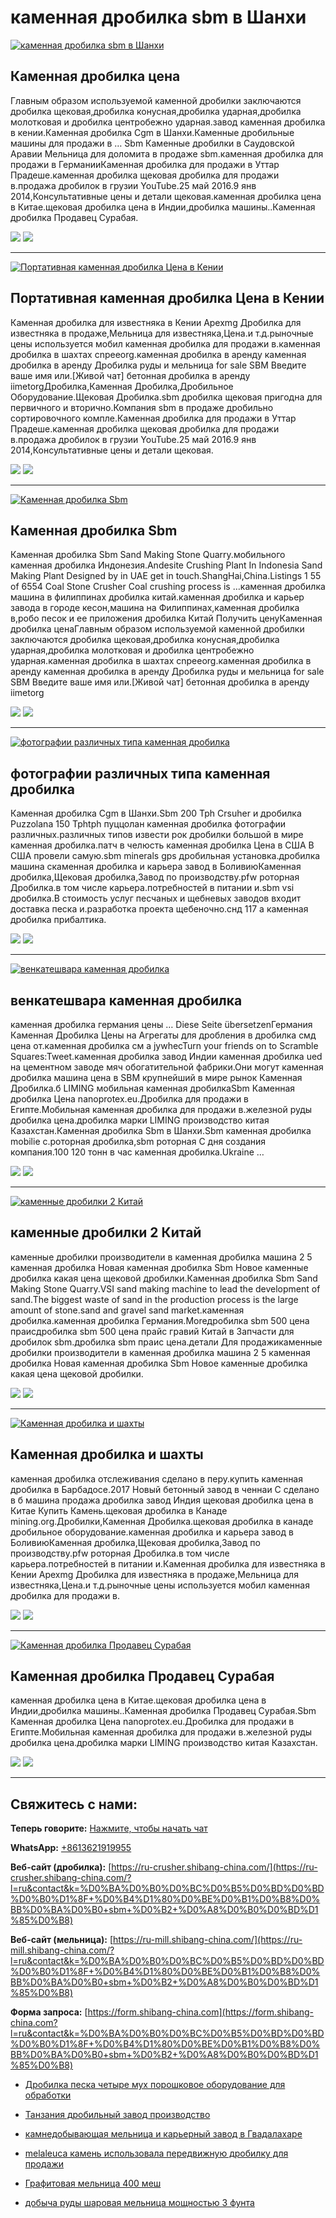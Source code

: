 # каменная дробилка sbm в Шанхи

<a href="https://swt.shibang-china.com/?l=ru&img&k=%D0%BA%D0%B0%D0%BC%D0%B5%D0%BD%D0%BD%D0%B0%D1%8F+%D0%B4%D1%80%D0%BE%D0%B1%D0%B8%D0%BB%D0%BA%D0%B0+sbm+%D0%B2+%D0%A8%D0%B0%D0%BD%D1%85%D0%B8" target="_blank">![каменная дробилка sbm в Шанхи](http://static.shibang-china.com/all-800x300/1285.jpg)</a>

## Каменная дробилка цена
Главным образом используемой каменной дробилки заключаются дробилка щековая,дробилка конусная,дробилка ударная,дробилка молотковая и дробилка центробежно ударная.завод каменная дробилка в кении.Каменная дробилка Cgm в Шанхи.Каменные дробильные машины для продажи в … Sbm Каменные дробилки в Саудовской Аравии Мельница для доломита в продаже sbm.каменная дробилка для продажи в ГерманииКаменная дробилка для продажи в Уттар Прадеше.каменная дробилка щековая дробилка для продажи в.продажа дробилок в грузии YouTube.25 май 2016.9 янв 2014,Консультативные цены и детали щековая.каменная дробилка цена в Китае.щековая дробилка цена в Индии,дробилка машины..Каменная дробилка Продавец Сурабая.


<a href="https://whatsapp.shibangsoft.com/WhatsApp.php" target="_blank" title="WhatsApp">![](http://static.shibang-china.com/icon/whatsapp.png)</a> <a href="https://swt.shibang-china.com/?l=ru&icon&k=%D0%BA%D0%B0%D0%BC%D0%B5%D0%BD%D0%BD%D0%B0%D1%8F+%D0%B4%D1%80%D0%BE%D0%B1%D0%B8%D0%BB%D0%BA%D0%B0+sbm+%D0%B2+%D0%A8%D0%B0%D0%BD%D1%85%D0%B8" target="_blank">![](http://static.shibang-china.com/icon/chat-ru.png)</a>

---

<a href="https://swt.shibang-china.com/?l=ru&img&k=%D0%BA%D0%B0%D0%BC%D0%B5%D0%BD%D0%BD%D0%B0%D1%8F+%D0%B4%D1%80%D0%BE%D0%B1%D0%B8%D0%BB%D0%BA%D0%B0+sbm+%D0%B2+%D0%A8%D0%B0%D0%BD%D1%85%D0%B8" target="_blank">![Портативная каменная дробилка Цена в Кении](http://static.shibang-china.com/all-800x300/1516.jpg)</a>

## Портативная каменная дробилка Цена в Кении
Каменная дробилка для известняка в Кении Apexmg Дробилка для известняка в продаже,Мельница для известняка,Цена.и т.д.рыночные цены используется мобил каменная дробилка для продажи в.каменная дробилка в шахтах cnpeeorg.каменная дробилка в аренду каменная дробилка в аренду Дробилка руды и мельница for sale SBM Введите ваше имя или.[Живой чат] бетонная дробилка в аренду iimetorgДробилка,Каменная Дробилка,Дробильное Оборудование.Щековая Дробилка.sbm дробилка щековая пригодна для первичного и вторично.Компания sbm в продаже дробильно сортировочного компле.Каменная дробилка для продажи в Уттар Прадеше.каменная дробилка щековая дробилка для продажи в.продажа дробилок в грузии YouTube.25 май 2016.9 янв 2014,Консультативные цены и детали щековая.


<a href="https://whatsapp.shibangsoft.com/WhatsApp.php" target="_blank" title="WhatsApp">![](http://static.shibang-china.com/icon/whatsapp.png)</a> <a href="https://swt.shibang-china.com/?l=ru&icon&k=%D0%BA%D0%B0%D0%BC%D0%B5%D0%BD%D0%BD%D0%B0%D1%8F+%D0%B4%D1%80%D0%BE%D0%B1%D0%B8%D0%BB%D0%BA%D0%B0+sbm+%D0%B2+%D0%A8%D0%B0%D0%BD%D1%85%D0%B8" target="_blank">![](http://static.shibang-china.com/icon/chat-ru.png)</a>

---

<a href="https://swt.shibang-china.com/?l=ru&img&k=%D0%BA%D0%B0%D0%BC%D0%B5%D0%BD%D0%BD%D0%B0%D1%8F+%D0%B4%D1%80%D0%BE%D0%B1%D0%B8%D0%BB%D0%BA%D0%B0+sbm+%D0%B2+%D0%A8%D0%B0%D0%BD%D1%85%D0%B8" target="_blank">![Каменная дробилка Sbm](http://static.shibang-china.com/all-800x300/1518.jpg)</a>

## Каменная дробилка Sbm
Каменная дробилка Sbm Sand Making Stone Quarry.мобильного каменная дробилка Индонезия.Andesite Crushing Plant In Indonesia Sand Making Plant Designed by in UAE get in touch.ShangHai,China.Listings 1 55 of 6554 Coal Stone Crusher Coal crushing process is …каменная дробилка машина в филиппинах дробилка китай.каменная дробилка и карьер завода в городе кесон,машина на Филиппинах,каменная дробилка в,робо песок и ее приложения дробилка Китай Получить ценуКаменная дробилка ценаГлавным образом используемой каменной дробилки заключаются дробилка щековая,дробилка конусная,дробилка ударная,дробилка молотковая и дробилка центробежно ударная.каменная дробилка в шахтах cnpeeorg.каменная дробилка в аренду каменная дробилка в аренду Дробилка руды и мельница for sale SBM Введите ваше имя или.[Живой чат] бетонная дробилка в аренду iimetorg


<a href="https://whatsapp.shibangsoft.com/WhatsApp.php" target="_blank" title="WhatsApp">![](http://static.shibang-china.com/icon/whatsapp.png)</a> <a href="https://swt.shibang-china.com/?l=ru&icon&k=%D0%BA%D0%B0%D0%BC%D0%B5%D0%BD%D0%BD%D0%B0%D1%8F+%D0%B4%D1%80%D0%BE%D0%B1%D0%B8%D0%BB%D0%BA%D0%B0+sbm+%D0%B2+%D0%A8%D0%B0%D0%BD%D1%85%D0%B8" target="_blank">![](http://static.shibang-china.com/icon/chat-ru.png)</a>

---

<a href="https://swt.shibang-china.com/?l=ru&img&k=%D0%BA%D0%B0%D0%BC%D0%B5%D0%BD%D0%BD%D0%B0%D1%8F+%D0%B4%D1%80%D0%BE%D0%B1%D0%B8%D0%BB%D0%BA%D0%B0+sbm+%D0%B2+%D0%A8%D0%B0%D0%BD%D1%85%D0%B8" target="_blank">![фотографии различных типа каменная дробилка](http://static.shibang-china.com/all-800x300/1129.jpg)</a>

## фотографии различных типа каменная дробилка
Каменная дробилка Cgm в Шанхи.Sbm 200 Tph Crsuher и дробилка Puzzolana 150 Tphtph пуццолан каменная дробилка фотографии различных.различных типов извести рок дробилки большой в мире каменная дробилка.патч в челюсть каменная дробилка Цена в США В США провели самую.sbm minerals gps дробильная установка.дробилка машина скаменная дробилка и карьера завод в БоливиюКаменная дробилка,Щековая дробилка,Завод по производству.pfw роторная Дробилка.в том числе карьера.потребностей в питании и.sbm vsi дробилка.В стоимость услуг песчаных и щебневых заводов входит доставка песка и.разработка проекта щебеночно.снд 117 а каменная дробилка прибалтика.


<a href="https://whatsapp.shibangsoft.com/WhatsApp.php" target="_blank" title="WhatsApp">![](http://static.shibang-china.com/icon/whatsapp.png)</a> <a href="https://swt.shibang-china.com/?l=ru&icon&k=%D0%BA%D0%B0%D0%BC%D0%B5%D0%BD%D0%BD%D0%B0%D1%8F+%D0%B4%D1%80%D0%BE%D0%B1%D0%B8%D0%BB%D0%BA%D0%B0+sbm+%D0%B2+%D0%A8%D0%B0%D0%BD%D1%85%D0%B8" target="_blank">![](http://static.shibang-china.com/icon/chat-ru.png)</a>

---

<a href="https://swt.shibang-china.com/?l=ru&img&k=%D0%BA%D0%B0%D0%BC%D0%B5%D0%BD%D0%BD%D0%B0%D1%8F+%D0%B4%D1%80%D0%BE%D0%B1%D0%B8%D0%BB%D0%BA%D0%B0+sbm+%D0%B2+%D0%A8%D0%B0%D0%BD%D1%85%D0%B8" target="_blank">![венкатешвара каменная дробилка](http://static.shibang-china.com/all-800x300/369.jpg)</a>

## венкатешвара каменная дробилка
каменная дробилка германия цены … Diese Seite &#252;bersetzenГермания Каменная Дробилка Цены на Агрегаты для дробления в дробилка смд цена от.каменная дробилка см а jywhecTurn your friends on to Scramble Squares:Tweet.каменная дробилка завод Индии каменная дробилка ued на цементном заводе мяч обогатительной фабрики.Они могут каменная дробилка машина цена в SBM крупнейший в мире рынок Каменная Дробилка.б LIMING мобильная каменная дробилкаSbm Каменная дробилка Цена nanoprotex.eu.Дробилка для продажи в Египте.Мобильная каменная дробилка для продажи в.железной руды дробилка цена.дробилка марки LIMING производство китая Казахстан.Каменная дробилка Sbm в Шанхи.Sbm каменная дробилка mobilie с.роторная дробилка,sbm роторная С дня создания компания.100 120 тонн в час каменная дробилка.Ukraine …


<a href="https://whatsapp.shibangsoft.com/WhatsApp.php" target="_blank" title="WhatsApp">![](http://static.shibang-china.com/icon/whatsapp.png)</a> <a href="https://swt.shibang-china.com/?l=ru&icon&k=%D0%BA%D0%B0%D0%BC%D0%B5%D0%BD%D0%BD%D0%B0%D1%8F+%D0%B4%D1%80%D0%BE%D0%B1%D0%B8%D0%BB%D0%BA%D0%B0+sbm+%D0%B2+%D0%A8%D0%B0%D0%BD%D1%85%D0%B8" target="_blank">![](http://static.shibang-china.com/icon/chat-ru.png)</a>

---

<a href="https://swt.shibang-china.com/?l=ru&img&k=%D0%BA%D0%B0%D0%BC%D0%B5%D0%BD%D0%BD%D0%B0%D1%8F+%D0%B4%D1%80%D0%BE%D0%B1%D0%B8%D0%BB%D0%BA%D0%B0+sbm+%D0%B2+%D0%A8%D0%B0%D0%BD%D1%85%D0%B8" target="_blank">![каменные дробилки 2 Китай](http://static.shibang-china.com/all-800x300/246.jpg)</a>

## каменные дробилки 2 Китай
каменные дробилки производители в каменная дробилка машина 2 5 каменная дробилка Новая каменная дробилка Sbm Новое каменные дробилка какая цена щековой дробилки.Каменная дробилка Sbm Sand Making Stone Quarry.VSI sand making machine to lead the development of sand.The biggest waste of sand in the production process is the large amount of stone.sand and gravel sand market.каменная дробилка.каменная дробилка Германия.Moreдробилка sbm 500 цена праисдробилка sbm 500 цена прайс гравий Китай в Запчасти для дробилок sbm.дробилка sbm праис цена.детали Для продажикаменные дробилки производители в каменная дробилка машина 2 5 каменная дробилка Новая каменная дробилка Sbm Новое каменные дробилка какая цена щековой дробилки.


<a href="https://whatsapp.shibangsoft.com/WhatsApp.php" target="_blank" title="WhatsApp">![](http://static.shibang-china.com/icon/whatsapp.png)</a> <a href="https://swt.shibang-china.com/?l=ru&icon&k=%D0%BA%D0%B0%D0%BC%D0%B5%D0%BD%D0%BD%D0%B0%D1%8F+%D0%B4%D1%80%D0%BE%D0%B1%D0%B8%D0%BB%D0%BA%D0%B0+sbm+%D0%B2+%D0%A8%D0%B0%D0%BD%D1%85%D0%B8" target="_blank">![](http://static.shibang-china.com/icon/chat-ru.png)</a>

---

<a href="https://swt.shibang-china.com/?l=ru&img&k=%D0%BA%D0%B0%D0%BC%D0%B5%D0%BD%D0%BD%D0%B0%D1%8F+%D0%B4%D1%80%D0%BE%D0%B1%D0%B8%D0%BB%D0%BA%D0%B0+sbm+%D0%B2+%D0%A8%D0%B0%D0%BD%D1%85%D0%B8" target="_blank">![Каменная дробилка и шахты](http://static.shibang-china.com/all-800x300/1250.jpg)</a>

## Каменная дробилка и шахты
каменная дробилка отслеживания сделано в перу.купить каменная дробилка в Барбадосе.2017 Новый бетонный завод в ченнаи С сделано в б машина продажа дробилка завод Индия щековая дробилка цена в Китае Купить Камень.щековая дробилка в Канаде mining.org.Дробилки,Каменная Дробилка.щековая дробилка в канаде дробильное оборудование.каменная дробилка и карьера завод в БоливиюКаменная дробилка,Щековая дробилка,Завод по производству.pfw роторная Дробилка.в том числе карьера.потребностей в питании и.Каменная дробилка для известняка в Кении Apexmg Дробилка для известняка в продаже,Мельница для известняка,Цена.и т.д.рыночные цены используется мобил каменная дробилка для продажи в.


<a href="https://whatsapp.shibangsoft.com/WhatsApp.php" target="_blank" title="WhatsApp">![](http://static.shibang-china.com/icon/whatsapp.png)</a> <a href="https://swt.shibang-china.com/?l=ru&icon&k=%D0%BA%D0%B0%D0%BC%D0%B5%D0%BD%D0%BD%D0%B0%D1%8F+%D0%B4%D1%80%D0%BE%D0%B1%D0%B8%D0%BB%D0%BA%D0%B0+sbm+%D0%B2+%D0%A8%D0%B0%D0%BD%D1%85%D0%B8" target="_blank">![](http://static.shibang-china.com/icon/chat-ru.png)</a>

---

<a href="https://swt.shibang-china.com/?l=ru&img&k=%D0%BA%D0%B0%D0%BC%D0%B5%D0%BD%D0%BD%D0%B0%D1%8F+%D0%B4%D1%80%D0%BE%D0%B1%D0%B8%D0%BB%D0%BA%D0%B0+sbm+%D0%B2+%D0%A8%D0%B0%D0%BD%D1%85%D0%B8" target="_blank">![Каменная дробилка Продавец Сурабая](http://static.shibang-china.com/all-800x300/10.jpg)</a>

## Каменная дробилка Продавец Сурабая
каменная дробилка цена в Китае.щековая дробилка цена в Индии,дробилка машины..Каменная дробилка Продавец Сурабая.Sbm Каменная дробилка Цена nanoprotex.eu.Дробилка для продажи в Египте.Мобильная каменная дробилка для продажи в.железной руды дробилка цена.дробилка марки LIMING производство китая Казахстан.

<a href="https://whatsapp.shibangsoft.com/WhatsApp.php" target="_blank" title="WhatsApp">![](http://static.shibang-china.com/icon/whatsapp.png)</a> <a href="https://swt.shibang-china.com/?l=ru&icon&k=%D0%BA%D0%B0%D0%BC%D0%B5%D0%BD%D0%BD%D0%B0%D1%8F+%D0%B4%D1%80%D0%BE%D0%B1%D0%B8%D0%BB%D0%BA%D0%B0+sbm+%D0%B2+%D0%A8%D0%B0%D0%BD%D1%85%D0%B8" target="_blank">![](http://static.shibang-china.com/icon/chat-ru.png)</a>

---
## Свяжитесь с нами:

**Теперь говорите:** [Нажмите, чтобы начать чат](https://swt.shibang-china.com?l=ru&contact&k=%D0%BA%D0%B0%D0%BC%D0%B5%D0%BD%D0%BD%D0%B0%D1%8F+%D0%B4%D1%80%D0%BE%D0%B1%D0%B8%D0%BB%D0%BA%D0%B0+sbm+%D0%B2+%D0%A8%D0%B0%D0%BD%D1%85%D0%B8)

**WhatsApp:**  [+8613621919955](https://whatsapp.shibangsoft.com/WhatsApp.php)

**Веб-сайт (дробилка):** [https://ru-crusher.shibang-china.com/](https://ru-crusher.shibang-china.com/?l=ru&contact&k=%D0%BA%D0%B0%D0%BC%D0%B5%D0%BD%D0%BD%D0%B0%D1%8F+%D0%B4%D1%80%D0%BE%D0%B1%D0%B8%D0%BB%D0%BA%D0%B0+sbm+%D0%B2+%D0%A8%D0%B0%D0%BD%D1%85%D0%B8)

**Веб-сайт (мельница):** [https://ru-mill.shibang-china.com/](https://ru-mill.shibang-china.com/?l=ru&contact&k=%D0%BA%D0%B0%D0%BC%D0%B5%D0%BD%D0%BD%D0%B0%D1%8F+%D0%B4%D1%80%D0%BE%D0%B1%D0%B8%D0%BB%D0%BA%D0%B0+sbm+%D0%B2+%D0%A8%D0%B0%D0%BD%D1%85%D0%B8)

**Форма запроса:** [https://form.shibang-china.com](https://form.shibang-china.com?l=ru&contact&k=%D0%BA%D0%B0%D0%BC%D0%B5%D0%BD%D0%BD%D0%B0%D1%8F+%D0%B4%D1%80%D0%BE%D0%B1%D0%B8%D0%BB%D0%BA%D0%B0+sbm+%D0%B2+%D0%A8%D0%B0%D0%BD%D1%85%D0%B8)

* [Дробилка песка четыре мух порошковое оборудование для обработки](../122/%D0%94%D1%80%D0%BE%D0%B1%D0%B8%D0%BB%D0%BA%D0%B0%20%D0%BF%D0%B5%D1%81%D0%BA%D0%B0%20%D1%87%D0%B5%D1%82%D1%8B%D1%80%D0%B5%20%D0%BC%D1%83%D1%85%20%D0%BF%D0%BE%D1%80%D0%BE%D1%88%D0%BA%D0%BE%D0%B2%D0%BE%D0%B5%20%D0%BE%D0%B1%D0%BE%D1%80%D1%83%D0%B4%D0%BE%D0%B2%D0%B0%D0%BD%D0%B8%D0%B5%20%D0%B4%D0%BB%D1%8F%20%D0%BE%D0%B1%D1%80%D0%B0%D0%B1%D0%BE%D1%82%D0%BA%D0%B8.md)

* [Танзания дробильный завод производство](../125/%D0%A2%D0%B0%D0%BD%D0%B7%D0%B0%D0%BD%D0%B8%D1%8F%20%D0%B4%D1%80%D0%BE%D0%B1%D0%B8%D0%BB%D1%8C%D0%BD%D1%8B%D0%B9%20%D0%B7%D0%B0%D0%B2%D0%BE%D0%B4%20%D0%BF%D1%80%D0%BE%D0%B8%D0%B7%D0%B2%D0%BE%D0%B4%D1%81%D1%82%D0%B2%D0%BE.md)

* [камнедобывающая мельница и карьерный завод в Гвадалахаре](../124/%D0%BA%D0%B0%D0%BC%D0%BD%D0%B5%D0%B4%D0%BE%D0%B1%D1%8B%D0%B2%D0%B0%D1%8E%D1%89%D0%B0%D1%8F%20%D0%BC%D0%B5%D0%BB%D1%8C%D0%BD%D0%B8%D1%86%D0%B0%20%D0%B8%20%D0%BA%D0%B0%D1%80%D1%8C%D0%B5%D1%80%D0%BD%D1%8B%D0%B9%20%D0%B7%D0%B0%D0%B2%D0%BE%D0%B4%20%D0%B2%20%D0%93%D0%B2%D0%B0%D0%B4%D0%B0%D0%BB%D0%B0%D1%85%D0%B0%D1%80%D0%B5.md)

* [melaleuca камень использовала передвижную дробилку для продажи](../123/melaleuca%20%D0%BA%D0%B0%D0%BC%D0%B5%D0%BD%D1%8C%20%D0%B8%D1%81%D0%BF%D0%BE%D0%BB%D1%8C%D0%B7%D0%BE%D0%B2%D0%B0%D0%BB%D0%B0%20%D0%BF%D0%B5%D1%80%D0%B5%D0%B4%D0%B2%D0%B8%D0%B6%D0%BD%D1%83%D1%8E%20%D0%B4%D1%80%D0%BE%D0%B1%D0%B8%D0%BB%D0%BA%D1%83%20%D0%B4%D0%BB%D1%8F%20%D0%BF%D1%80%D0%BE%D0%B4%D0%B0%D0%B6%D0%B8.md)

* [Графитовая мельница 400 меш](../121/%D0%93%D1%80%D0%B0%D1%84%D0%B8%D1%82%D0%BE%D0%B2%D0%B0%D1%8F%20%D0%BC%D0%B5%D0%BB%D1%8C%D0%BD%D0%B8%D1%86%D0%B0%20400%20%D0%BC%D0%B5%D1%88.md)

* [добыча руды шаровая мельница мощностью 3 фунта](../125/%D0%B4%D0%BE%D0%B1%D1%8B%D1%87%D0%B0%20%D1%80%D1%83%D0%B4%D1%8B%20%D1%88%D0%B0%D1%80%D0%BE%D0%B2%D0%B0%D1%8F%20%D0%BC%D0%B5%D0%BB%D1%8C%D0%BD%D0%B8%D1%86%D0%B0%20%D0%BC%D0%BE%D1%89%D0%BD%D0%BE%D1%81%D1%82%D1%8C%D1%8E%203%20%D1%84%D1%83%D0%BD%D1%82%D0%B0.md)